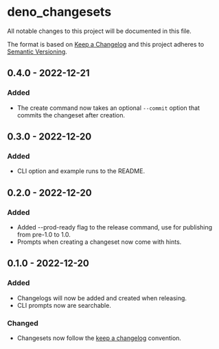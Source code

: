 # deno_changesets

All notable changes to this project will be documented in this file.

The format is based on [Keep a Changelog](http://keepachangelog.com/) and this
project adheres to [Semantic Versioning](http://semver.org/).

## 0.4.0 - 2022-12-21

### Added

- The create command now takes an optional `--commit` option that commits the
  changeset after creation.

## 0.3.0 - 2022-12-20

### Added

- CLI option and example runs to the README.

## 0.2.0 - 2022-12-20

### Added

- Added --prod-ready flag to the release command, use for publishing from
  pre-1.0 to 1.0.
- Prompts when creating a changeset now come with hints.

## 0.1.0 - 2022-12-20

### Added

- Changelogs will now be added and created when releasing.
- CLI prompts now are searchable.

### Changed

- Changesets now follow the [keep a changelog](https://keepachangelog.com)
  convention.

